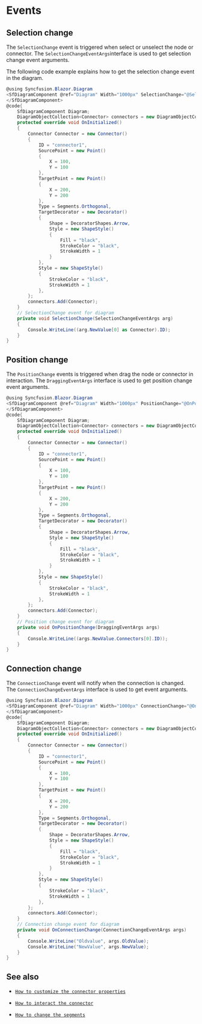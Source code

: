 # Events

## Selection change

The `SelectionChange` event is triggered when select or unselect the node or connector. The `SelectionChangeEventArgs`interface is used to get selection change event arguments.

The following code example explains how to get the selection change event in the diagram.

```csharp
@using Syncfusion.Blazor.Diagram
<SfDiagramComponent @ref="Diagram" Width="1000px" SelectionChange="@SelectionChange"Height="500px" Connectors="@connectors">
</SfDiagramComponent>
@code{
    SfDiagramComponent Diagram;
    DiagramObjectCollection<Connector> connectors = new DiagramObjectCollection<Connector>();
    protected override void OnInitialized()
    {
        Connector Connector = new Connector()
        {
            ID = "connector1",
            SourcePoint = new Point()
            {
                X = 100,
                Y = 100
            },
            TargetPoint = new Point()
            {
                X = 200,
                Y = 200
            },
            Type = Segments.Orthogonal,
            TargetDecorator = new Decorator()
            {
                Shape = DecoratorShapes.Arrow,
                Style = new ShapeStyle()
                {
                    Fill = "black",
                    StrokeColor = "black",
                    StrokeWidth = 1
                }
            },
            Style = new ShapeStyle()
            {
                StrokeColor = "black",
                StrokeWidth = 1
            },
        };
        connectors.Add(Connector);
    }
    // SelectionChange event for diagram
    private void SelectionChange(SelectionChangeEventArgs arg)
    {
        Console.WriteLine((arg.NewValue[0] as Connector).ID);
    }
}
```

## Position change

The `PositionChange` events is triggered when drag the node or connector in interaction. The `DraggingEventArgs` interface is used to get position change event arguments.

```csharp
@using Syncfusion.Blazor.Diagram
<SfDiagramComponent @ref="Diagram" Width="1000px" PositionChange="@OnPositionChange" Height="500px" Connectors="@connectors">
</SfDiagramComponent>
@code{
    SfDiagramComponent Diagram;
    DiagramObjectCollection<Connector> connectors = new DiagramObjectCollection<Connector>();
    protected override void OnInitialized()
    {
        Connector Connector = new Connector()
        {
            ID = "connector1",
            SourcePoint = new Point()
            {
                X = 100,
                Y = 100
            },
            TargetPoint = new Point()
            {
                X = 200,
                Y = 200
            },
            Type = Segments.Orthogonal,
            TargetDecorator = new Decorator()
            {
                Shape = DecoratorShapes.Arrow,
                Style = new ShapeStyle()
                {
                    Fill = "black",
                    StrokeColor = "black",
                    StrokeWidth = 1
                }
            },
            Style = new ShapeStyle()
            {
                StrokeColor = "black",
                StrokeWidth = 1
            },
        };
        connectors.Add(Connector);
    }
    // Position change event for diagram
    private void OnPositionChange(DraggingEventArgs args)
    {
        Console.WriteLine((args.NewValue.Connectors[0].ID));
    }
}
```

## Connection change

The `ConnectionChange` event will notify when the connection is changed. The `ConnectionChangeEventArgs` interface is used to get event arguments.

```csharp
@using Syncfusion.Blazor.Diagram
<SfDiagramComponent @ref="Diagram" Width="1000px" ConnectionChange="@OnConnectionChange" Height="500px" Connectors="@connectors">
</SfDiagramComponent>
@code{
    SfDiagramComponent Diagram;
    DiagramObjectCollection<Connector> connectors = new DiagramObjectCollection<Connector>();
    protected override void OnInitialized()
    {
        Connector Connector = new Connector()
        {
            ID = "connector1",
            SourcePoint = new Point()
            {
                X = 100,
                Y = 100
            },
            TargetPoint = new Point()
            {
                X = 200,
                Y = 200
            },
            Type = Segments.Orthogonal,
            TargetDecorator = new Decorator()
            {
                Shape = DecoratorShapes.Arrow,
                Style = new ShapeStyle()
                {
                    Fill = "black",
                    StrokeColor = "black",
                    StrokeWidth = 1
                }
            },
            Style = new ShapeStyle()
            {
                StrokeColor = "black",
                StrokeWidth = 1
            },
        };
        connectors.Add(Connector);
    }
    // Connection change event for diagram
    private void OnConnectionChange(ConnectionChangeEventArgs args)
    {
        Console.WriteLine("Oldvalue", args.OldValue);
        Console.WriteLine("NewValue", args.NewValue);
    }
}
```

## See also

* [`How to customize the connector properties`](./customization)

* [`How to interact the connector`](./interactions)

* [`How to change the segments`](./segments)